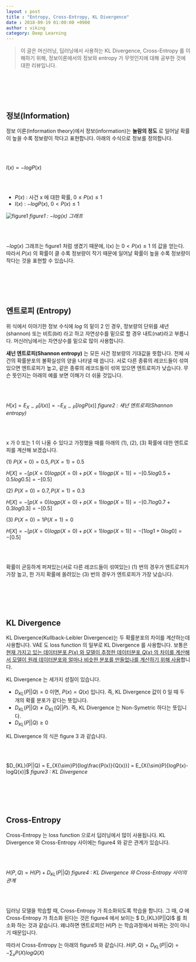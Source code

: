 ```yaml
---
layout : post
title : "Entropy, Cross-Entropy, KL Divergence"
date : 2018-09-19 01:00:00 +0900
author : viking
category: Deep Learning
---
```

<script type="text/javascript"
       src="https://cdn.mathjax.org/mathjax/latest/MathJax.js?config=default">
</script>

> 이 글은 머신러닝, 딥러닝에서 사용하는 KL Divergence, Cross-Entropy 를 이해하기 위해, 정보이론에서의 정보와 entropy 가 무엇인지에 대해 공부한 것에 대한 리뷰입니다.

<br></br>
<br></br>

## 정보(Information)

정보 이론(Information theory)에서 정보(information)는 **놀람의 정도** 로 일어날 확률이 높을 수록 정보량이 작다고 표현합니다. 아래의 수식으로 정보를 정의합니다.

<br></br>

$I(x) = -logP(x)$

<br></br>

* $P(x)$ : 사건 x 에 대한 확률, $0 \le P(x) \le 1$
* $I(x)$ : $-logP(x)$, $0 \lt P(x) \le 1$


![figure1](https://dl.dropbox.com/s/onugj0qsc9jf0ho/%EC%8A%A4%ED%81%AC%EB%A6%B0%EC%83%B7%202018-09-19%20%EC%98%A4%ED%9B%84%2012.39.11.png?)
*figure1 : $-log(x)$ 그래프*

<br></br>

$-log(x)$ 그래프는 figure1 처럼 생겼기 때문에, l(x) 는 $0 \lt P(x) \le 1$ 의 값을 얻는다. 따라서 $P(x)$ 의 확률이 클 수록 정보량이 작기 때문에 일어날 확률이 높을 수록 정보량이 작다는 것을 표현할 수 있습니다.

<br></br>
<br></br>

## 엔트로피 (Entropy)

위 식에서 이야기한 정보 수식에 $log$ 의 밑이 2 인 경우, 정보량의 단위를 섀년(shannon) 또는 비트(bit) 라고 하고 자연상수를 밑으로 할 경우 내트(nat)라고 부릅니다. 머신러닝에서는 자연상수를 밑으로 많이 사용합니다.

**섀넌 엔트로피(Shannon entropy)** 는 모든 사건 정보량의 기대값을 뜻합니다. 전체 사건의 확률분포의 불확실성의 양을 나타낼 때 씁니다. 서로 다른 종류의 레코드들이 섞여 있으면 엔트로피가 높고, 같은 종류의 레코드들이 섞여 있으면 엔트로피가 낮습니다. 무슨 뜻인지는 아래의 예를 보면 이해가 더 쉬울 것입니다.

<br></br>

$H[x] = E_{X{\sim}P}[I(x)] = -E_{X{\sim}P}[logP(x)]$
*figure2 : 섀넌 엔트로피(Shannon entropy)*

<br></br>

x 가 0 또는 1 이 나올 수 있다고 가정했을 때를 아래의 (1), (2), (3) 확률에 대한 엔트로피를 계산해 보겠습니다.

(1) $P(X=0) = 0.5, P(X=1) = 0.5$

$H[X] = -[p(X=0)logp(X=0) + p(X=1)logp(X=1)]
=  -[0.5log0.5 + 0.5log0.5] = -[0.5]$

(2) $P(X=0) = 0.7, P(X=1) = 0.3$

$H[X] = -[p(X=0)logp(X=0) + p(X=1)logp(X=1)]
=  -[0.7log0.7 + 0.3log0.3] = -[0.5]$

(3) $P(X=0) = 1 P(X=1) = 0$

$H[X] = -[p(X=0)logp(X=0) + p(X=1)logp(X=1)]
=  -[1log1 + 0log0] = -[0.5]$

<br></br>

확률이 균등하게 퍼져있는(서로 다른 레코드들이 섞여있는) (1) 번의 경우가 엔트로피가 가장 높고, 한 가지 확률에 쏠려있는 (3) 번의 경우가 엔트로피가 가장 낮습니다.

<br></br>
<br></br>

## KL Divergence

KL Divergence(Kullback-Leibler Divergence)는 두 확률분포의 차이를 계산하는데 사용합니다. VAE 도 loss function 의 일부로 KL Divergence 를 사용합니다. 보통은 <U>현재 가지고 있는 데이터분포 $P(x)$ 와 모델이 추정한 데이터분포 $Q(x)$ 의 차이를 계산해서 모델이 원래 데이터분포와 얼마나 비슷한 분포를 만들었나를 계산하기 위해 사용</U>합니다.

KL Divergence 는 세가지 성질이 있습니다.

* $D_{KL}(P||Q) = 0$ 이면, $P(x) = Q(x)$ 입니다. 즉, KL Divergence 값이 0 일 때 두 개의 확률 분포가 같다는 뜻입니다.
* $D_{KL}(P||Q) \neq D_{KL}(Q||P)$. 즉, KL Divergence 는 Non-Symetric 하다는 뜻입니다.
*  $D_{KL}(P||Q) \ge 0$

KL Divergence 의 식은 figure 3 과 같습니다.

<br></br>

$D_{KL}(P||Q) = E_{X{\sim}P}[log\frac{P(x)}{Q(x)}] = E_{X{\sim}P}[logP(x)-logQ(x)]$
*figure3 : KL Divergence*

<br></br>
<br></br>

## Cross-Entropy

Cross-Entropy 는 loss function 으로서 딥러닝에서 많이 사용됩니다. KL Divergence 와 Cross-Entropy 사이에는 figure4 와 같은 관계가 있습니다.

<br></br>

$H(P,Q) = H(P) + D_{KL}(P||Q)$
*figure4 : KL Divergence 와 Cross-Entropy 사이의 관계*

<br></br>

딥러닝 모델을 학습할 때, Cross-Entropy 가 최소화되도록 학습을 합니다. 그 때, $Q$ 에 Cross-Entropy 가 최소화 된다는 것은 figure4 에서 보이는 $ D_{KL}(P||Q)$ 를 최소화 하는 것과 같습니다. 왜냐하면 엔트로피인 $H(P)$ 는 학습과정에서 바뀌는 것이 아니기 때문입니다.

따라서 Cross-Entropy 는 아래의 figure5 와 같습니다.
$H(P,Q) = D_{KL}(P||Q) = -\sum_xP(X)logQ(X)$
